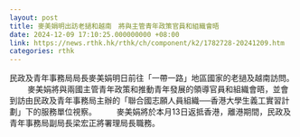 ```yaml
---
layout: post
title: 麥美娟明出訪老撾和越南　將與主管青年政策官員和組織會晤
date: 2024-12-09 17:10:25.000000000 +08:00
link: https://news.rthk.hk/rthk/ch/component/k2/1782728-20241209.htm
categories: rthk
---
```


民政及青年事務局局長麥美娟明日前往「一帶一路」地區國家的老撾及越南訪問。
　　 
麥美娟將與兩國主管青年政策和推動青年發展的領導官員和組織會晤，並會到訪由民政及青年事務局主辦的「聯合國志願人員組織──香港大學生義工實習計劃」下的服務單位視察。
　　 
麥美娟將於本月13日返抵香港，離港期間，​民政及青年事務局副局長梁宏正將署理局長職務。
